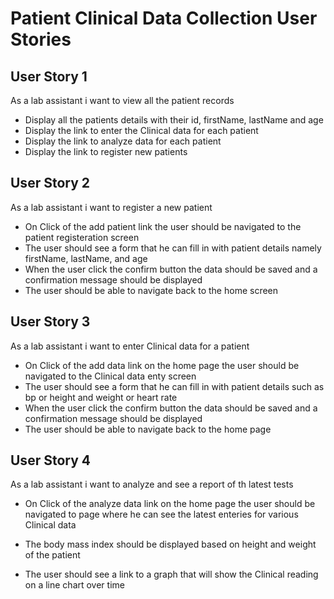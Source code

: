 
# Patient Clinical Data Collection User Stories

## User Story 1
As a lab assistant i want to view all the patient records

- Display all the patients details with their id, firstName, lastName and age
- Display the link to enter the Clinical data for each patient
- Display the link to analyze data for each patient
- Display the link to register new patients


## User Story 2
As a lab assistant i want to register a new patient

- On Click of the add patient link the user should be navigated to the patient registeration screen
- The user should see a form that he can fill in with patient details namely firstName, lastName, and age
- When the user click the confirm button the data should be saved and a confirmation message should be displayed
- The user should be able to navigate back to the home screen

## User Story 3
As a lab assistant i want to enter Clinical data for a patient

- On Click of the add data link on the home page the user should be navigated to the Clinical data enty screen
- The user should see a form that he can fill in with patient details such as bp or height and weight or heart rate
- When the user click the confirm button the data should be saved and a confirmation message should be displayed
- The user should be able to navigate back to the home page

## User Story 4
As a lab assistant i want to analyze and see a report of th latest tests

- On Click of the analyze data link on the home page the user should be navigated to page where he can see the latest enteries for various Clinical data

- The body mass index should be displayed based on height and weight of the patient

- The user should see a link to a graph that will show the Clinical reading on a line chart over time
